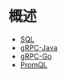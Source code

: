# 概述

- [SQL](./sql.md)
- [gRPC-Java](./grpc.md#java)
- [gRPC-Go](./grpc.md#go)
- [PromQL](./prometheus.md)
